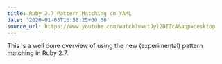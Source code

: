 ```yaml
---
title: Ruby 2.7 Pattern Matching on YAML
date: '2020-01-03T16:58:25+00:00'
source_url: https://www.youtube.com/watch?v=vtJyl2DIZcA&app=desktop
---
```

This is a well done overview of using the new (experimental) pattern matching in Ruby 2.7.

